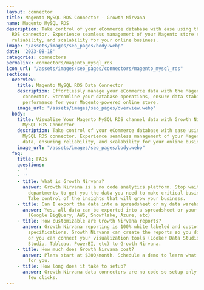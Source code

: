 ```yaml
---
layout: connector
title: Magento MySQL RDS Connector - Growth Nirvana
name: Magento MySQL RDS
description: Take control of your eCommerce database with ease using the Magento MySQL
  RDS connector. Experience seamless management of your Magento store's data, ensuring
  reliability, and scalability for your online business.
image: "/assets/images/seo_pages/body.webp"
date: '2023-08-18'
categories: connectors
permalink: connectors/magento_mysql_rds
icon_url: "/assets/images/seo_pages/connectors/magento_mysql_rds"
sections:
  overview:
    title: Magento MySQL RDS Data Connector
    description: Effortlessly manage your eCommerce data with the Magento MySQL RDS
      connector. Streamline your database operations, ensure data stability, and optimize
      performance for your Magento-powered online store.
    image_url: "/assets/images/seo_pages/overview.webp"
  body:
    title: Visualize Your Magento MySQL RDS channel data with Growth Nirvana's Magento
      MySQL RDS Connector
    description: Take control of your eCommerce database with ease using the Magento
      MySQL RDS connector. Experience seamless management of your Magento store's
      data, ensuring reliability, and scalability for your online business.
    image_url: "/assets/images/seo_pages/body.webp"
  faq:
    title: FAQs
    questions:
    - ''
    - ''
    - title: What is Growth Nirvana?
      answer: Growth Nirvana is a no code analytics platform. Stop waiting for other
        departments to get you the data you need to make critical business decisions.
        Take control of the insights that will grow your business.
    - title: Can I export the data into a spreadsheet or my data warehouse?
      answer: Yes, all data can be exported into a spreadsheet or your data warehouse
        (Google BigQuery, AWS, Snowflake, Azure, etc)
    - title: How customizable are Growth Nirvana reports?
      answer: Growth Nirvana reporting is 100% white labeled and customized to your
        specifications. Growth Nirvana can create the reports so you don’t have to
        or you can connect your visualization tools (Looker Data Studio/Google Data
        Studio, Tableau, PowerBI, etc) to Growth Nirvana.
    - title: How much does Growth Nirvana cost?
      answer: Plans start at $200/month. Schedule a demo to learn what plan is best
        for you.
    - title: How long does it take to setup?
      answer: Growth Nirvana data connectors are no code so setup only requires a
        few clicks.
---
```

